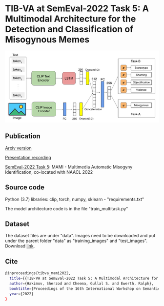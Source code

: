 # TIB-VA at SemEval-2022 Task 5: A Multimodal Architecture for the Detection and Classification of Misogynous Memes

![Model Architecture](src/architecture.png?raw=true "Model Architecture")


## Publication

[Arxiv version](https://arxiv.org/pdf/2204.06299.pdf)

[Presentation recording](https://av.tib.eu/media/57745)

[SemEval-2022 Task 5](https://competitions.codalab.org/competitions/34175): MAMI - Multimedia Automatic Misogyny Identification, co-located with NAACL 2022


## Source code

Python (3.7) libraries: clip, torch, numpy, sklearn - "requirements.txt"

The model architecture code is in the file "train_multitask.py"


## Dataset

The dataset files are under "data". Images need to be downloaded and put under the parent folder "data" as "training_images" and "test_images". Download [link](https://drive.google.com/file/d/169qe9n4EbNlVbzFWNMjVX3N74Hh5Jcqr/view?usp=sharing).


## Cite
```bash
@inproceedings{tibva_mami2022,
  title={{TIB-VA at SemEval-2022 Task 5: A Multimodal Architecture for the Detection and Classification of Misogynous Memes}},
  author={Hakimov, Sherzod and Cheema, Gullal S. and Ewerth, Ralph},
  booktitle={Proceedings of the 16th International Workshop on Semantic Evaluation (SemEval-2022)},
  year={2022}
}
```